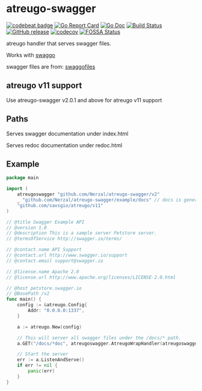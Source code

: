# atreugo-swagger
[![codebeat badge](https://codebeat.co/badges/103ada91-026a-4027-b450-1a0ccbf8ce9a)](https://codebeat.co/projects/github-com-nerzal-atreugo-swagger-master)
[![Go Report Card](https://goreportcard.com/badge/github.com/Nerzal/atreugo-swagger)](https://goreportcard.com/report/github.com/Nerzal/atreugo-swagger)
[![Go Doc](https://godoc.org/github.com/Nerzal/atreugo-swagger?status.svg)](https://godoc.org/github.com/Nerzal/atreugo-swagger)
[![Build Status](https://github.com/Nerzal/atreugo-swagger/workflows/Tests/badge.svg)](https://github.com/Nerzal/atreugo-swagger/actions?query=branch%3Amaster+event%3Apush)
[![GitHub release](https://img.shields.io/github/tag/Nerzal/atreugo-swagger.svg)](https://GitHub.com/Nerzal/atreugo-swagger/releases/)
[![codecov](https://codecov.io/gh/Nerzal/atreugo-swagger/branch/master/graph/badge.svg)](https://codecov.io/gh/Nerzal/atreugo-swagger)
[![FOSSA Status](https://app.fossa.io/api/projects/git%2Bgithub.com%2FNerzal%2Fatreugo-swagger.svg?type=shield)](https://app.fossa.io/projects/git%2Bgithub.com%2FNerzal%2Fatreugo-swagger?ref=badge_shield)

atreugo handler that serves swagger files. 

Works with [swaggo](https://github.com/swaggo/swag)

swagger files are from: [swaggofiles](https://github.com/swaggo/files)

## atreugo v11 support
Use atreugo-swagger v2.0.1 and above for atreugo v11 support

## Paths
Serves swagger documentation under index.html

Serves redoc documentation under redoc.html

## Example


```go
package main

import (
	atreugoswagger "github.com/Nerzal/atreugo-swagger/v2"
	_ "github.com/Nerzal/atreugo-swagger/example/docs" // docs is generated by Swag CLI, you have to import it.
	"github.com/savsgio/atreugo/v11"
)

// @title Swagger Example API
// @version 1.0
// @description This is a sample server Petstore server.
// @termsOfService http://swagger.io/terms/

// @contact.name API Support
// @contact.url http://www.swagger.io/support
// @contact.email support@swagger.io

// @license.name Apache 2.0
// @license.url http://www.apache.org/licenses/LICENSE-2.0.html

// @host petstore.swagger.io
// @BasePath /v2
func main() {
	config := &atreugo.Config{
		Addr: "0.0.0.0:1337",
	}

	a := atreugo.New(config)

	// This will server all swagger files under the /docs/* path.
	a.GET("/docs/*doc", atreugoswagger.AtreugoWrapHandler(atreugoswagger.Title("Test Title")))

	// Start the server
	err := a.ListenAndServe()
	if err != nil {
		panic(err)
	}
}

```
